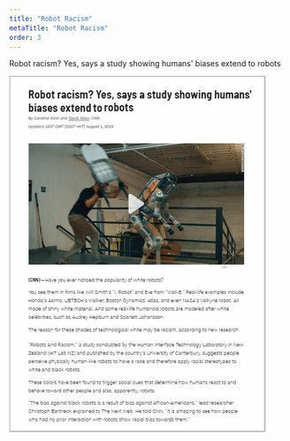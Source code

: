 ```yaml
---
title: "Robot Racism"
metaTitle: "Robot Racism"
order: 3
---
```


Robot racism? Yes, says a study showing humans' biases extend to robots

![Robot racism? Yes, says a study showing humans' biases extend to robots](robot-racism.jpg)

<LinkCard title="Read the 'Robot racism? Yes, says a study showing humans' biases extend to robots' Article" url="https://edition.cnn.com/2019/08/01/tech/robot-racism-scn-trnd" />
